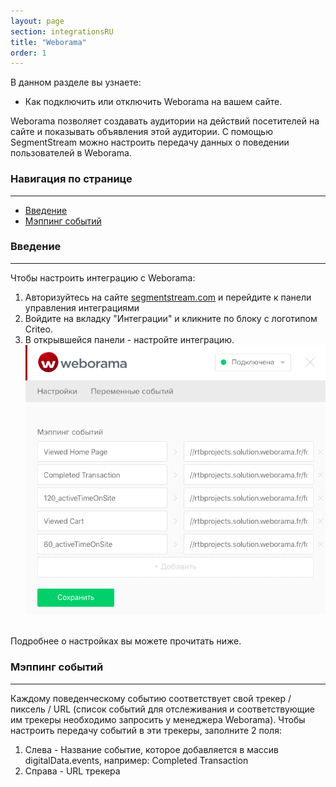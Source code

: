 ```yaml
---
layout: page
section: integrationsRU
title: "Weborama"
order: 1
---
```


В данном разделе вы узнаете:
* Как подключить или отключить Weborama на вашем сайте.

Weborama позволяет создавать аудитории на действий посетителей на сайте и показывать объявления этой аудитории.
С помощью SegmentStream можно настроить передачу данных о поведении пользователей в Weborama.

### Навигация по странице
------
<ul class="page-navigation">
  <li><a href="#0">Введение</a></li>
  <li><a href="#1">Мэппинг событий</a></li>
</ul>

### <a name="0"></a>Введение
------
Чтобы настроить интеграцию с Weborama:
1. Авторизуйтесь на сайте [segmentstream.com](https://admin.segmentstream.com/) и перейдите к панели управления интеграциями
2. Войдите на вкладку "Интеграции" и кликните по блоку с логотипом Criteo.
3. В открывшейся панели - настройте интеграцию.
![](/img/integrations.weborama.settings.png)
<br />
Подробнее о настройках вы можете прочитать ниже.

### <a name="1"></a>Мэппинг событий
------
Каждому поведенческому событию соответствует свой трекер / пиксель / URL (список событий для отслеживания и соответствующие им трекеры необходимо запросить у менеджера Weborama).
Чтобы настроить передачу событий в эти трекеры, заполните 2 поля:
1) Слева - Название событие, которое добавляется в массив digitalData.events, например: Completed Transaction
2) Справа - URL трекера
